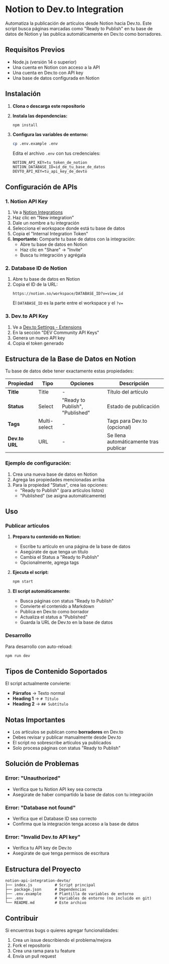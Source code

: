 # Notion to Dev.to Integration

Automatiza la publicación de artículos desde Notion hacia Dev.to. Este script busca páginas marcadas como "Ready to Publish" en tu base de datos de Notion y las publica automáticamente en Dev.to como borradores.

## Requisitos Previos

- Node.js (versión 14 o superior)
- Una cuenta en Notion con acceso a la API
- Una cuenta en Dev.to con API key
- Una base de datos configurada en Notion

## Instalación

1. **Clona o descarga este repositorio**

2. **Instala las dependencias:**
   ```bash
   npm install
   ```

3. **Configura las variables de entorno:**
   ```bash
   cp .env.example .env
   ```
   
   Edita el archivo `.env` con tus credenciales:
   ```
   NOTION_API_KEY=tu_token_de_notion
   NOTION_DATABASE_ID=id_de_tu_base_de_datos
   DEVTO_API_KEY=tu_api_key_de_devto
   ```

## Configuración de APIs

### 1. Notion API Key

1. Ve a [Notion Integrations](https://www.notion.so/my-integrations)
2. Haz clic en "New integration"
3. Dale un nombre a tu integración
4. Selecciona el workspace donde está tu base de datos
5. Copia el "Internal Integration Token"
6. **Importante:** Comparte tu base de datos con la integración:
   - Abre tu base de datos en Notion
   - Haz clic en "Share" → "Invite"
   - Busca tu integración y agrégala

### 2. Database ID de Notion

1. Abre tu base de datos en Notion
2. Copia el ID de la URL:
   ```
   https://notion.so/workspace/DATABASE_ID?v=view_id
   ```
   El `DATABASE_ID` es la parte entre el workspace y el `?v=`

### 3. Dev.to API Key

1. Ve a [Dev.to Settings - Extensions](https://dev.to/settings/extensions)
2. En la sección "DEV Community API Keys"
3. Genera un nuevo API key
4. Copia el token generado

## Estructura de la Base de Datos en Notion

Tu base de datos debe tener exactamente estas propiedades:

| Propiedad | Tipo | Opciones | Descripción |
|-----------|------|----------|-------------|
| **Title** | Title | - | Título del artículo |
| **Status** | Select | "Ready to Publish", "Published" | Estado de publicación |
| **Tags** | Multi-select | - | Tags para Dev.to (opcional) |
| **Dev.to URL** | URL | - | Se llena automáticamente tras publicar |

### Ejemplo de configuración:

1. Crea una nueva base de datos en Notion
2. Agrega las propiedades mencionadas arriba
3. Para la propiedad "Status", crea las opciones:
   - "Ready to Publish" (para artículos listos)
   - "Published" (se asigna automáticamente)

## Uso

### Publicar artículos

1. **Prepara tu contenido en Notion:**
   - Escribe tu artículo en una página de la base de datos
   - Asegúrate de que tenga un título
   - Cambia el Status a "Ready to Publish"
   - Opcionalmente, agrega tags

2. **Ejecuta el script:**
   ```bash
   npm start
   ```

3. **El script automáticamente:**
   - Busca páginas con status "Ready to Publish"
   - Convierte el contenido a Markdown
   - Publica en Dev.to como borrador
   - Actualiza el status a "Published"
   - Guarda la URL de Dev.to en la base de datos

### Desarrollo

Para desarrollo con auto-reload:
```bash
npm run dev
```

## Tipos de Contenido Soportados

El script actualmente convierte:
- **Párrafos** → Texto normal
- **Heading 1** → `# Título`
- **Heading 2** → `## Subtítulo`

## Notas Importantes

- Los artículos se publican como **borradores** en Dev.to
- Debes revisar y publicar manualmente desde Dev.to
- El script no sobrescribe artículos ya publicados
- Solo procesa páginas con status "Ready to Publish"

## Solución de Problemas

### Error: "Unauthorized"
- Verifica que tu Notion API key sea correcta
- Asegúrate de haber compartido la base de datos con tu integración

### Error: "Database not found"
- Verifica que el Database ID sea correcto
- Confirma que la integración tenga acceso a la base de datos

### Error: "Invalid Dev.to API key"
- Verifica tu API key de Dev.to
- Asegúrate de que tenga permisos de escritura

## Estructura del Proyecto

```
notion-api-integration-devto/
├── index.js          # Script principal
├── package.json      # Dependencias
├── .env.example      # Plantilla de variables de entorno
├── .env              # Variables de entorno (no incluido en git)
└── README.md         # Este archivo
```

## Contribuir

Si encuentras bugs o quieres agregar funcionalidades:
1. Crea un issue describiendo el problema/mejora
2. Fork el repositorio
3. Crea una rama para tu feature
4. Envía un pull request
